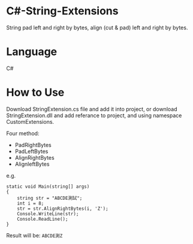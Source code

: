 # C#-String-Extensions
String pad left and right by bytes, align (cut &amp; pad) left and right by bytes.

# Language
C#

# How to Use
Download StringExtension.cs file and add it into project, or download StringExtension.dll and add referance to project, and using namespace CustomExtensions.

Four method:
* PadRightBytes
* PadLeftBytes
* AlignRightBytes
* AlignleftBytes

e.g.
```
static void Main(string[] args)
{
    string str = "ABCDE測試";
    int i = 8;
    str = str.AlignRightBytes(i, 'Z');
    Console.WriteLine(str);
    Console.ReadLine();
}
```
Result will be:
`ABCDE測Z`
